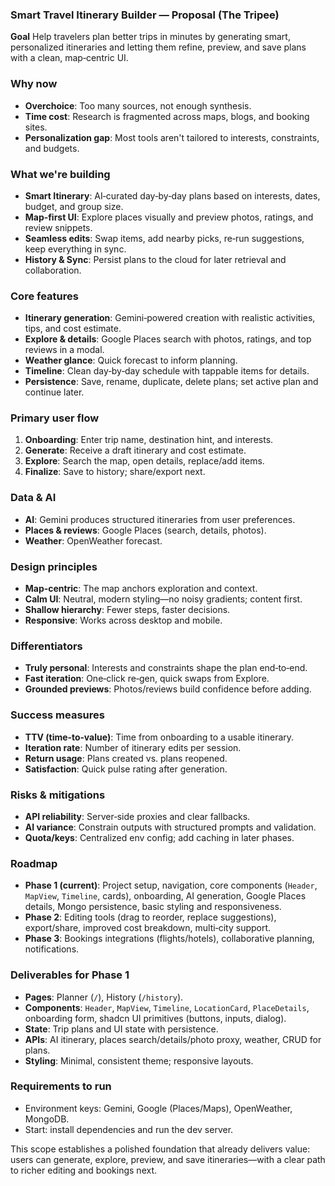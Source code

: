 ### Smart Travel Itinerary Builder — Proposal (The Tripee)

**Goal**
Help travelers plan better trips in minutes by generating smart, personalized itineraries and letting them refine, preview, and save plans with a clean, map‑centric UI.

### Why now

- **Overchoice**: Too many sources, not enough synthesis.
- **Time cost**: Research is fragmented across maps, blogs, and booking sites.
- **Personalization gap**: Most tools aren&apos;t tailored to interests, constraints, and budgets.

### What we&apos;re building

- **Smart Itinerary**: AI‑curated day‑by‑day plans based on interests, dates, budget, and group size.
- **Map‑first UI**: Explore places visually and preview photos, ratings, and review snippets.
- **Seamless edits**: Swap items, add nearby picks, re‑run suggestions, keep everything in sync.
- **History & Sync**: Persist plans to the cloud for later retrieval and collaboration.

### Core features

- **Itinerary generation**: Gemini‑powered creation with realistic activities, tips, and cost estimate.
- **Explore & details**: Google Places search with photos, ratings, and top reviews in a modal.
- **Weather glance**: Quick forecast to inform planning.
- **Timeline**: Clean day‑by‑day schedule with tappable items for details.
- **Persistence**: Save, rename, duplicate, delete plans; set active plan and continue later.

### Primary user flow

1. **Onboarding**: Enter trip name, destination hint, and interests.
2. **Generate**: Receive a draft itinerary and cost estimate.
3. **Explore**: Search the map, open details, replace/add items.
4. **Finalize**: Save to history; share/export next.

### Data & AI

- **AI**: Gemini produces structured itineraries from user preferences.
- **Places & reviews**: Google Places (search, details, photos).
- **Weather**: OpenWeather forecast.

### Design principles

- **Map‑centric**: The map anchors exploration and context.
- **Calm UI**: Neutral, modern styling—no noisy gradients; content first.
- **Shallow hierarchy**: Fewer steps, faster decisions.
- **Responsive**: Works across desktop and mobile.

### Differentiators

- **Truly personal**: Interests and constraints shape the plan end‑to‑end.
- **Fast iteration**: One‑click re‑gen, quick swaps from Explore.
- **Grounded previews**: Photos/reviews build confidence before adding.

### Success measures

- **TTV (time‑to‑value)**: Time from onboarding to a usable itinerary.
- **Iteration rate**: Number of itinerary edits per session.
- **Return usage**: Plans created vs. plans reopened.
- **Satisfaction**: Quick pulse rating after generation.

### Risks & mitigations

- **API reliability**: Server‑side proxies and clear fallbacks.
- **AI variance**: Constrain outputs with structured prompts and validation.
- **Quota/keys**: Centralized env config; add caching in later phases.

### Roadmap

- **Phase 1 (current)**: Project setup, navigation, core components (`Header`, `MapView`, `Timeline`, cards), onboarding, AI generation, Google Places details, Mongo persistence, basic styling and responsiveness.
- **Phase 2**: Editing tools (drag to reorder, replace suggestions), export/share, improved cost breakdown, multi‑city support.
- **Phase 3**: Bookings integrations (flights/hotels), collaborative planning, notifications.

### Deliverables for Phase 1

- **Pages**: Planner (`/`), History (`/history`).
- **Components**: `Header`, `MapView`, `Timeline`, `LocationCard`, `PlaceDetails`, onboarding form, shadcn UI primitives (buttons, inputs, dialog).
- **State**: Trip plans and UI state with persistence.
- **APIs**: AI itinerary, places search/details/photo proxy, weather, CRUD for plans.
- **Styling**: Minimal, consistent theme; responsive layouts.

### Requirements to run

- Environment keys: Gemini, Google (Places/Maps), OpenWeather, MongoDB.
- Start: install dependencies and run the dev server.

This scope establishes a polished foundation that already delivers value: users can generate, explore, preview, and save itineraries—with a clear path to richer editing and bookings next.
